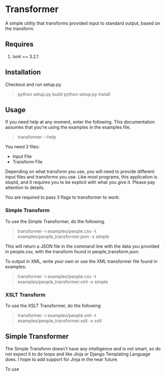 Transformer
===========

A simple utility that transforms provided input to standard output, based on the transform.

Requires
--------

1. lxml == 3.2.1

Installation
------------

Checkout and run setup.py

> python setup.py build
> python setup.py install

Usage
-----

If you need help at any moment, enter the following. This documentation assumes that you're
using the examples in the examples file.

> transformer --help

You need 2 files:

- Input File
- Transform File

Depending on what transform you use, you will need to provide different input
files and transforms you use. Like most programs, this application is stupid,
and it requires you to be explicit with what you give it. Please pay attention
to details.

You are required to pass 3 flags to transformer to work:




### Simple Transform

To use the Simple Transformer, do the following.

> transformer -i examples/people.csv -t examples/people_transformer.json -x simple

This will return a JSON file in the command line with the data you provided in people.csv,
with the transform found in people_transform.json.

To output in XML, write your own or use the XML transformer file found in examples:

> transformer -i examples/people.csv -t examples/people_transformer.xml -x simple

### XSLT Transform

To use the XSLT Transformer, do the following

> transformer -i examples/people.xml -t examples/people_transformer.xslt -x xslt

Simple Transformer
------------------

The Simple Transform doesn't have any intelligence and is not smart, so do not
expect it to do loops and like Jinja or Django Templating Language does. I
hope to add support for Jinja in the near future.

To use
